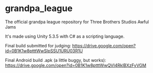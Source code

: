 # grandpa_league
The official grandpa league repository for Three Brothers Studios Awful Jams

It's made using Unity 5.3.5 with C# as a scripting language.

Final build submitted for judging:
https://drive.google.com/open?id=0B1K1w8ptttWwSlpSSU1URU03R1U

Final Android build .apk (a little buggy, but works):
https://drive.google.com/open?id=0B1K1w8ptttWwQVI4RklBXzFyVGM
